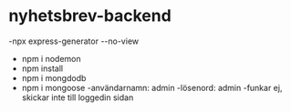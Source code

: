 # nyhetsbrev-backend

-npx express-generator --no-view
- npm i nodemon
- npm install
- npm i mongdodb
- npm i mongoose
-användarnamn: admin
-lösenord: admin
-funkar ej, skickar inte till loggedin sidan
